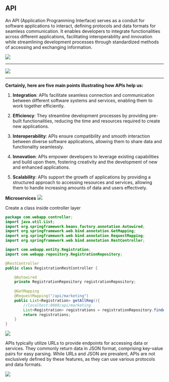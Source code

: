 API
-
An API (Application Programming Interface) serves as a conduit for software applications to interact, defining protocols and data formats for seamless communication. It enables developers to integrate functionalities across different applications, facilitating interoperability and innovation while streamlining development processes through standardized methods of accessing and exchanging information.

![](https://i.ibb.co/MR4Ff7z/image.png)

---

![](https://i.ibb.co/fSc84kR/image.png)

---

**Certainly, here are five main points illustrating how APIs help us:**

1. **Integration**: APIs facilitate seamless connection and communication between different software systems and services, enabling them to work together efficiently.
  
2. **Efficiency**: They streamline development processes by providing pre-built functionalities, reducing the time and resources required to create new applications.

3. **Interoperability**: APIs ensure compatibility and smooth interaction between diverse software applications, allowing them to share data and functionality seamlessly.

4. **Innovation**: APIs empower developers to leverage existing capabilities and build upon them, fostering creativity and the development of new and enhanced applications.

5. **Scalability**: APIs support the growth of applications by providing a structured approach to accessing resources and services, allowing them to handle increasing amounts of data and users effectively.

**Microservices**
![](https://i.ibb.co/xzrZGmT/image.png)

Create a class inside controller layer
```java
package com.webapp.controller;
import java.util.List;
import org.springframework.beans.factory.annotation.Autowired;
import org.springframework.web.bind.annotation.GetMapping;
import org.springframework.web.bind.annotation.RequestMapping;
import org.springframework.web.bind.annotation.RestController;

import com.webapp.entity.Registration;
import com.webapp.repository.RegistrationRepository;

@RestController
public class RegistrationRestController {

	@Autowired
	private RegistrationRepository registrationRepository;
	
	@GetMapping
	@RequestMapping("/api/marketing")
	public List<Registration> getAllReg(){
		//localhost:8080/api/marketing
		List<Registration> registrations = registrationRepository.findAll();
		return registrations;
	}
}
```
![](https://i.ibb.co/qyXc81n/image.png)

APIs typically utilize URLs to provide endpoints for accessing data or services. They commonly return data in JSON format, comprising key-value pairs for easy parsing. While URLs and JSON are prevalent, APIs are not exclusively defined by these features, as they can use various protocols and data formats.

![](https://i.ibb.co/ZGQ93hG/image.png)
